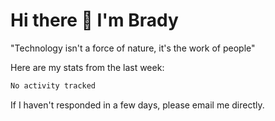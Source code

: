# Hi there 👋 I'm Brady

"Technology isn't a force of nature, it's the work of people"


Here are my stats from the last week:
<!--START_SECTION:waka-->

```txt
No activity tracked
```

<!--END_SECTION:waka-->

If I haven't responded in a few days, please email me directly. 
